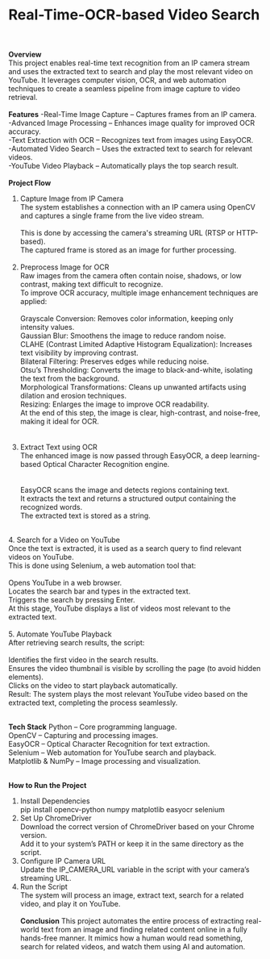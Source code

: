 # Real-Time-OCR-based Video Search
<br><br>
<b>Overview</b>
<br>
This project enables real-time text recognition from an IP camera stream and uses the extracted text to search and play the most relevant video on YouTube. It leverages computer vision, OCR, and web automation techniques to create a seamless pipeline from image capture to video retrieval.
<br><br>
<b>Features</b>
-Real-Time Image Capture – Captures frames from an IP camera.<br>
-Advanced Image Processing – Enhances image quality for improved OCR accuracy.<br>
-Text Extraction with OCR – Recognizes text from images using EasyOCR.<br>
-Automated Video Search – Uses the extracted text to search for relevant videos.<br>
-YouTube Video Playback – Automatically plays the top search result.<br>
<br>
<b>Project Flow</b>
<br>
1. Capture Image from IP Camera<br>
The system establishes a connection with an IP camera using OpenCV and captures a single frame from the live video stream.
<br><br>
This is done by accessing the camera's streaming URL (RTSP or HTTP-based).<br>
The captured frame is stored as an image for further processing.<br><br>
2. Preprocess Image for OCR<br>
Raw images from the camera often contain noise, shadows, or low contrast, making text difficult to recognize.<br>
To improve OCR accuracy, multiple image enhancement techniques are applied:
<br><br>
Grayscale Conversion: Removes color information, keeping only intensity values.<br>
Gaussian Blur: Smoothens the image to reduce random noise.<br>
CLAHE (Contrast Limited Adaptive Histogram Equalization): Increases text visibility by improving contrast.<br>
Bilateral Filtering: Preserves edges while reducing noise.<br>
Otsu’s Thresholding: Converts the image to black-and-white, isolating the text from the background.<br>
Morphological Transformations: Cleans up unwanted artifacts using dilation and erosion techniques.<br>
Resizing: Enlarges the image to improve OCR readability.<br>
At the end of this step, the image is clear, high-contrast, and noise-free, making it ideal for OCR.<br>
<br><br>
3. Extract Text using OCR<br>
The enhanced image is now passed through EasyOCR, a deep learning-based Optical Character Recognition engine.<br>
<br><br>
EasyOCR scans the image and detects regions containing text.<br>
It extracts the text and returns a structured output containing the recognized words.<br>
The extracted text is stored as a string.<br>
<br>
4. Search for a Video on YouTube<br>
Once the text is extracted, it is used as a search query to find relevant videos on YouTube.<br>
This is done using Selenium, a web automation tool that:
<br><br>
Opens YouTube in a web browser.<br>
Locates the search bar and types in the extracted text.<br>
Triggers the search by pressing Enter.<br>
At this stage, YouTube displays a list of videos most relevant to the extracted text.<br>
<br>
5. Automate YouTube Playback<br>
After retrieving search results, the script:
<br><br>
Identifies the first video in the search results.<br>
Ensures the video thumbnail is visible by scrolling the page (to avoid hidden elements).<br>
Clicks on the video to start playback automatically.<br>
Result: The system plays the most relevant YouTube video based on the extracted text, completing the process seamlessly.
<br><br>

<b>Tech Stack</b>
Python – Core programming language.<br>
OpenCV – Capturing and processing images.<br>
EasyOCR – Optical Character Recognition for text extraction.<br>
Selenium – Web automation for YouTube search and playback.<br>
Matplotlib & NumPy – Image processing and visualization.<br>
<br>

<b>How to Run the Project</b><br>
1. Install Dependencies<br>
pip install opencv-python numpy matplotlib easyocr selenium<br>
2. Set Up ChromeDriver<br>
Download the correct version of ChromeDriver based on your Chrome version.<br>
Add it to your system’s PATH or keep it in the same directory as the script.<br>
3. Configure IP Camera URL<br>
Update the IP_CAMERA_URL variable in the script with your camera’s streaming URL.<br>
4. Run the Script<br>
The system will process an image, extract text, search for a related video, and play it on YouTube.
<br><br>
<b>Conclusion</b>
This project automates the entire process of extracting real-world text from an image and finding related content online in a fully hands-free manner. It mimics how a human would read something, search for related videos, and watch them using AI and automation. 







